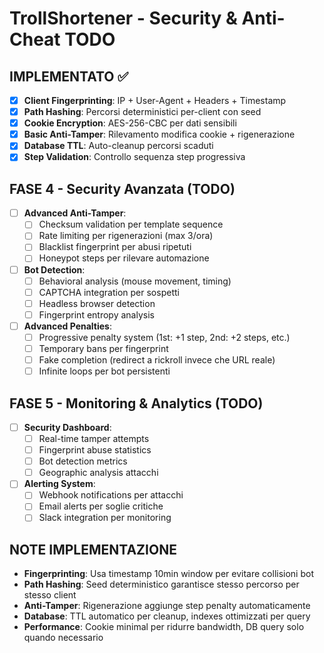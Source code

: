 # TrollShortener - Security & Anti-Cheat TODO

## IMPLEMENTATO ✅
- [x] **Client Fingerprinting**: IP + User-Agent + Headers + Timestamp
- [x] **Path Hashing**: Percorsi deterministici per-client con seed
- [x] **Cookie Encryption**: AES-256-CBC per dati sensibili
- [x] **Basic Anti-Tamper**: Rilevamento modifica cookie + rigenerazione
- [x] **Database TTL**: Auto-cleanup percorsi scaduti
- [x] **Step Validation**: Controllo sequenza step progressiva

## FASE 4 - Security Avanzata (TODO)
- [ ] **Advanced Anti-Tamper**:
  - [ ] Checksum validation per template sequence
  - [ ] Rate limiting per rigenerazioni (max 3/ora)
  - [ ] Blacklist fingerprint per abusi ripetuti
  - [ ] Honeypot steps per rilevare automazione

- [ ] **Bot Detection**:
  - [ ] Behavioral analysis (mouse movement, timing)
  - [ ] CAPTCHA integration per sospetti
  - [ ] Headless browser detection
  - [ ] Fingerprint entropy analysis

- [ ] **Advanced Penalties**:
  - [ ] Progressive penalty system (1st: +1 step, 2nd: +2 steps, etc.)
  - [ ] Temporary bans per fingerprint
  - [ ] Fake completion (redirect a rickroll invece che URL reale)
  - [ ] Infinite loops per bot persistenti

## FASE 5 - Monitoring & Analytics (TODO)
- [ ] **Security Dashboard**:
  - [ ] Real-time tamper attempts
  - [ ] Fingerprint abuse statistics
  - [ ] Bot detection metrics
  - [ ] Geographic analysis attacchi

- [ ] **Alerting System**:
  - [ ] Webhook notifications per attacchi
  - [ ] Email alerts per soglie critiche
  - [ ] Slack integration per monitoring

## NOTE IMPLEMENTAZIONE
- **Fingerprinting**: Usa timestamp 10min window per evitare collisioni bot
- **Path Hashing**: Seed deterministico garantisce stesso percorso per stesso client
- **Anti-Tamper**: Rigenerazione aggiunge step penalty automaticamente
- **Database**: TTL automatico per cleanup, indexes ottimizzati per query
- **Performance**: Cookie minimal per ridurre bandwidth, DB query solo quando necessario